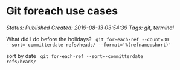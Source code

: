 # Git foreach use cases

_Status: Published_
_Created: 2019-08-13 03:54:39_
_Tags: git, terminal_

What did I do before the holidays?
<code>
git for-each-ref --count=30 --sort=-committerdate refs/heads/ --format='%(refname:short)'
</code>

sort by date
<code>
git for-each-ref --sort=-committerdate refs/heads/
</code>